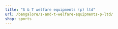 ```yaml
---
title: "S & T welfare equipments (p) ltd"
url: /bangalore/s-and-t-welfare-equipments-p-ltd/
shop: sports
---
```

